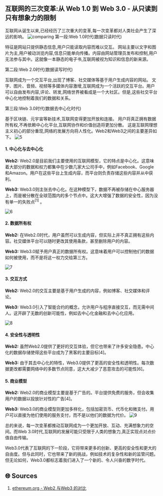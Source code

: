 ## 互联网的三次变革:从 Web 1.0 到 Web 3.0 - 从只读到只有想象力的限制

互联网从诞生以来,已经经历了三次重大的变革,每一次变革都对人类社会产生了深远的影响。
![comparing](images/comparing.png)
第一段:Web 1.0时代(数据只读时代)

特征是网站只提供静态信息,用户只能读取内容而难以交互。
网站主要以文字和图片为主,用户被动浏览内容,信息只能单向传播。内容由网站管理员发布和控制,用户无法参与其中。这就像一本静态的电子书,互联网被视为知识和信息的新来源。

第二段:Web 2.0时代(数据读写时代)

互联网成为一个交互平台,出现了博客、社交媒体等基于用户生成内容的网站。
文字、图片、音频、视频等多媒体内容激增,互联网成为一个活跃的交互平台。用户可以自由发布内容,评论、转发,网络世界被看成是一个大社区。但是,这些社交平台中心化地控制着我们的数据和关系。

第三段:Web 3.0时代(数据去中心化时代)

基于区块链、元宇宙等新技术,互联网变得更加开放和连接。
用户将真正拥有数据所有权,不再依赖中心化平台,互联网协作和价值创造将更加分散。
这是互联网理想主义初心的部分重现,网络的发展方向将人性化。Web2和Web3之间的主要差异如下。
![5](images/5.jpeg)


#### 1. 中心化与去中心化
**Web2:** Web2.0是目前我们主要使用的互联网模型，它的特点是中心化。这意味着大部分的数据和权力都集中在少数几家大公司手中，例如Facebook、Google和Amazon。用户在这些平台上生成内容，而平台则负责存储这些内容并从中获利。

**Web3:** Web3.0则主张去中心化。在这种模型下，数据不再被存储在中心服务器上，而是被分散在全球范围内的多个节点中。这大大增强了数据的安全性，因为没有单一的失败点<sup>[1]</sup> 。

![6](images/6.jpeg)

#### 2. 数据所有权
**Web2:** 在Web2.0时代，用户虽然可以生成内容，但实际上并不真正拥有这些内容。社交媒体平台可以随时更改其使用条款，甚至删除用户的内容。

**Web3:** Web3.0赋予用户真正的数据所有权。这意味着用户可以控制他们的数据如何被使用，而不是将这一权力交给第三方。

![7](images/7.jpeg)

#### 3. 交互方式
**Web2:** Web2.0的交互主要是基于用户生成的内容，例如博客、社交媒体和评论。

**Web3:** Web3.0引入了智能合约的概念，允许用户与程序直接交互，而无需中间人。这开辟了无数的创新可能性，例如去中心化金融和去中心化应用。

![8](images/8.jpeg)

#### 4. 安全性与透明性
**Web2:** 虽然Web2.0提供了更好的交互体验，但它也带来了许多安全隐患。中心化的数据存储使得这些平台成为了黑客的主要目标[4]。

**Web3:** 由于其去中心化的特性，Web3.0提供了更高的安全性和透明性。每次数据更改都需要网络中的多数节点同意，这大大减少了恶意攻击的可能性[6]。

#### 5. 商业模型
**Web2:** Web2.0的商业模型主要是基于广告的。平台提供免费的服务，但会收集用户的数据以投放针对性的广告[4]。

**Web3:** Web3.0的商业模型则更加多样化，包括加密货币、代币化和微支付。用户可以直接为他们使用的服务支付，而不是以他们的数据为代价。
![9](images/9.jpeg)




总的来说，每一次变革都推动互联网成为一个更加开放、互动、充满想象力的空间。而Web 3.0时代,互联网的发展可能只受限于人类的想象力,真正实现点对点价值自由传输。

Web3.0代表了互联网的下一阶段，它将带来更多的创新、更高的安全性和更大的自由度。但与此同时，它也带来了新的挑战，例如技术的复杂性和新的监管问题。但无论如何，Web3.0都标志着我们进入了一个新的、令人兴奋的数字时代。

## 🌐 Sources
1. [ethereum.org - Web2 与Web3 的对比](https://ethereum.org/zh/developers/docs/web2-vs-web3/)
